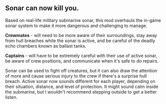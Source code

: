 ## Sonar can now kill you.
Based on real-life military submarine sonar, this mod overhauls the in-game sonar system to make it more dangerous and challenging to manage.

**Crewmates** - will need to be more aware of their surroundings, stay away from hull breaches while the sonar is active, and be careful of the deadly echo chambers known as ballast tanks.

**Captains** - will have to be extremely careful with their use of active sonar, be aware of crew positions, and communicate when it's safe to do repairs.

Sonar can be used to fight off creatures, but it can also draw the attention of more and cause serious injury to the crew if there's a surprise hull breach.
Active sonar now sounds different for each player, depending on their situation, distance, and level of protection. It might sound calm inside the submarine, but I wouldn't recommend stepping outside to get a better listen.
